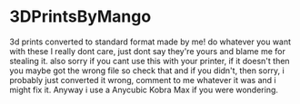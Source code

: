 # 3DPrintsByMango
3d prints converted to standard format made by me!
do whatever you want with these I really dont care, just dont say
they're yours and blame me for stealing it.
also sorry if you cant use this with your printer, if it doesn't 
then you maybe got the wrong file so check that
and if you didn't, then sorry, i probably just converted it wrong, 
comment to me whatever it was and i might fix 
it. Anyway i use a Anycubic Kobra Max if you were wondering.
